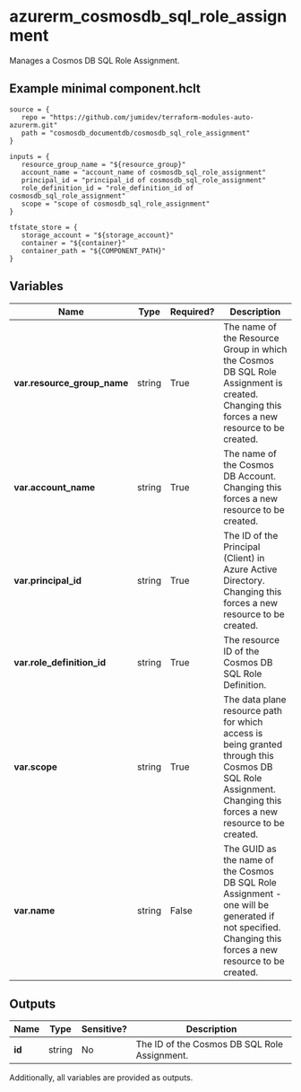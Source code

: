 # azurerm_cosmosdb_sql_role_assignment

Manages a Cosmos DB SQL Role Assignment.

## Example minimal component.hclt

```hcl
source = {
   repo = "https://github.com/jumidev/terraform-modules-auto-azurerm.git" 
   path = "cosmosdb_documentdb/cosmosdb_sql_role_assignment" 
}

inputs = {
   resource_group_name = "${resource_group}" 
   account_name = "account_name of cosmosdb_sql_role_assignment" 
   principal_id = "principal_id of cosmosdb_sql_role_assignment" 
   role_definition_id = "role_definition_id of cosmosdb_sql_role_assignment" 
   scope = "scope of cosmosdb_sql_role_assignment" 
}

tfstate_store = {
   storage_account = "${storage_account}" 
   container = "${container}" 
   container_path = "${COMPONENT_PATH}" 
}

```

## Variables

| Name | Type | Required? |  Description |
| ---- | ---- | --------- |  ----------- |
| **var.resource_group_name** | string | True | The name of the Resource Group in which the Cosmos DB SQL Role Assignment is created. Changing this forces a new resource to be created. | 
| **var.account_name** | string | True | The name of the Cosmos DB Account. Changing this forces a new resource to be created. | 
| **var.principal_id** | string | True | The ID of the Principal (Client) in Azure Active Directory. Changing this forces a new resource to be created. | 
| **var.role_definition_id** | string | True | The resource ID of the Cosmos DB SQL Role Definition. | 
| **var.scope** | string | True | The data plane resource path for which access is being granted through this Cosmos DB SQL Role Assignment. Changing this forces a new resource to be created. | 
| **var.name** | string | False | The GUID as the name of the Cosmos DB SQL Role Assignment - one will be generated if not specified. Changing this forces a new resource to be created. | 



## Outputs

| Name | Type | Sensitive? | Description |
| ---- | ---- | --------- | --------- |
| **id** | string | No  | The ID of the Cosmos DB SQL Role Assignment. | 

Additionally, all variables are provided as outputs.
